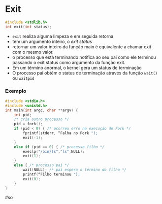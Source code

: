 
# Exit


```c
#include <stdlib.h>
int exit(int status);
```

- `exit` realiza alguma limpeza e em seguida retorna
- tem um argumento inteiro, o *exit status*
- retornar um valor inteiro da função main é equivalente a chamar exit com o mesmo valor.
- o processo que está terminando notifica ao seu pai como ele terminou passando o exit status como argumento da função exit.
- Em um término anormal, o kernel gera um status de terminação
- O processo pai obtém o status de terminação através
da função `wait()` ou `waitpid`

### Exemplo

```c
#include <stdio.h>
#include <unistd.h>
int main(int argc, char **argv) {
	int pid;
	/* cria outro processo */
	pid = fork();
	if (pid < 0) { /* ocorreu erro na execução do Fork */
		fprintf(stderr, “Falha no Fork ");
		exit(-1);
	}
	else if (pid == 0) { /* processo filho */
		execlp("/bin/ls","ls",NULL);
		exit(1);
	}
	else { /* processo pai */
		wait(NULL); /* pai espera o término do filho */
		printf(“Filho terminou ");
		exit(0);
	}
}
```

#so

